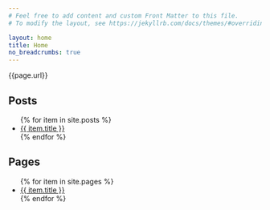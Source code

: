 ```yaml
---
# Feel free to add content and custom Front Matter to this file.
# To modify the layout, see https://jekyllrb.com/docs/themes/#overriding-theme-defaults

layout: home
title: Home
no_breadcrumbs: true
---
```


{{page.url}}

## Posts
<ul>
{% for item in site.posts %}
  <li><a href="{{ item.url }}">{{ item.title }}</a></li>
{% endfor %}
</ul>

## Pages
<ul>
{% for item in site.pages %}
  <li><a href="{{ item.url }}">{{ item.title }}</a></li>
{% endfor %}
</ul>
